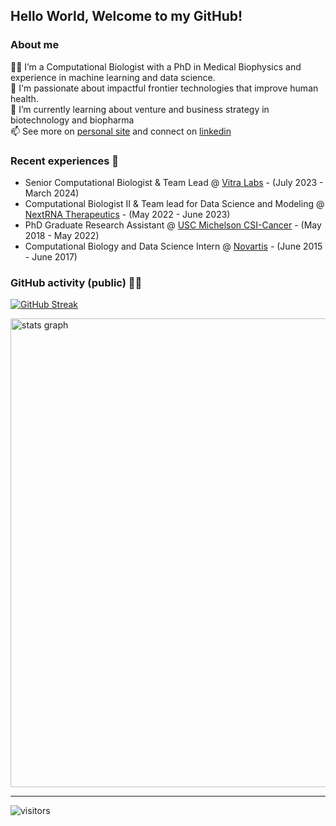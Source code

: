 ## Hello World, Welcome to my GitHub!


### About me 

👨‍💻 I’m a Computational Biologist with a PhD in Medical Biophysics and experience in machine learning and data science. </br>
🔭 I'm passionate about impactful frontier technologies that improve human health. </br>
💬 I’m currently learning about venture and business strategy in biotechnology and biopharma </br>
📫 See more on [personal site](https://liberendacayisaba.com/) and connect on [linkedin](https://www.linkedin.com/in/ndacayisaba/) 

### Recent experiences 💼

- Senior Computational Biologist & Team Lead @ [Vitra Labs](https://vitra.bio/) - (July 2023 - March 2024)
- Computational Biologist II & Team lead for Data Science and Modeling @ [NextRNA Therapeutics](https://www.nextrnatx.com/) - (May 2022 - June 2023)
- PhD Graduate Research Assistant @ [USC Michelson CSI-Cancer](https://kuhn.usc.edu/) - (May 2018 - May 2022)
- Computational Biology and Data Science Intern @ [Novartis](https://www.novartis.com/) - (June 2015 - June 2017)

### GitHub activity (public) 👨‍💻

[![GitHub Streak](https://streak-stats.demolab.com?user=libertatem&hide_border=true&border_radius=4.9&date_format=j%20M%5B%20Y%5D)](https://git.io/streak-stats)

<div align="left">
  <img src="http://github-profile-summary-cards.vercel.app/api/cards/profile-details?username=libertatem&theme=bear" width=750  alt="stats graph"/>
</div>

<hr>

![visitors](https://visitor-badge.laobi.icu/badge?page_id=libertatem.libertatem)

<!--
**libertatem/libertatem** is a ✨ _special_ ✨ repository because its `README.md` (this file) appears on your GitHub profile.
Here are some ideas to get you started:
- 🔭 I’m currently working on ...
- 🌱 I’m currently learning ...
- 👯 I’m looking to collaborate on ...
- 🤔 I’m looking for help with ...
- 💬 Ask me about ...
- 📫 How to reach me: ...
- 😄 Pronouns: ...
- ⚡ Fun fact: ...

#### Top Languagues 
[![Top Langs](https://github-readme-stats.vercel.app/api/top-langs/?username=libertatem&layout=pie)](https://github.com/libertatem/github-readme-stats)
<a href="https://www.linkedin.com/in/ndacayisaba/">
  <img align="left" width="24px" src="https://cdn.simpleicons.org/linkedin"  />
</a>
<br /> 

-->
